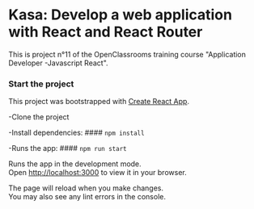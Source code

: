 # Kasa: Develop a web application with React and React Router

This is project n°11 of the OpenClassrooms training course "Application Developer -Javascript React".

### Start the project

This project was bootstrapped with [Create React App](https://github.com/facebook/create-react-app).

-Clone the project

-Install dependencies: #### `npm install`

-Runs the app: #### `npm run start`

Runs the app in the development mode.\
Open [http://localhost:3000](http://localhost:3000) to view it in your browser.

The page will reload when you make changes.\
You may also see any lint errors in the console.
